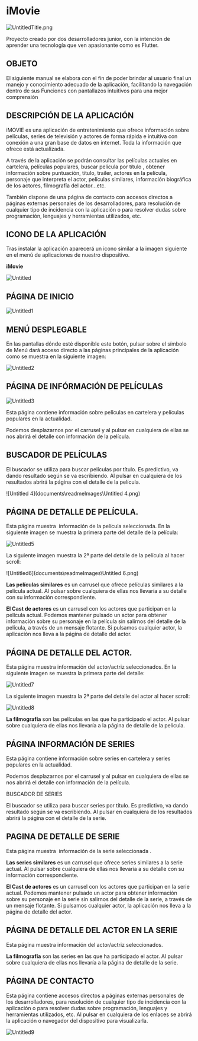 # iMovie

![UntitledTitle.png](documents\readmeImages\UntitledTitle.png)

Proyecto creado por dos desarrolladores junior, con la intención de aprender una tecnología que ven apasionante como es Flutter.

## OBJETO

El siguiente manual se elabora con el fin de poder brindar al usuario final un manejo y conocimiento adecuado de la aplicación, facilitando la navegación dentro de sus Funciones con pantallazos intuitivos para una mejor comprensión

## DESCRIPCIÓN DE LA APLICACIÓN

iMOVIE es una aplicación de entretenimiento que ofrece información sobre películas, series de televisión y actores de forma rápida e intuitiva con conexión a una gran base de datos en internet. Toda la información que ofrece está actualizada.

A través de la aplicación se podrán consultar las películas actuales en cartelera, películas populares, buscar película por título , obtener información sobre puntuación, título, trailer, actores en la película, personaje que interpreta el actor, películas similares, información biográfica de los actores, filmografía del actor…etc.

También dispone de una página de contacto con accesos directos a páginas externas personales de los desarrolladores, para resolución de cualquier tipo de incidencia con la aplicación o para resolver dudas sobre programación, lenguajes y herramientas utilizados, etc.

## ICONO DE LA APLICACIÓN

Tras instalar la aplicación aparecerá un icono similar a la imagen siguiente en el menú de aplicaciones de nuestro dispositivo.

**iMovie**

![Untitled](documents\readmeImages\Untitled.png)

## PÁGINA DE INICIO

![Untitled1](documents\readmeImages\Untitled1.png)

## MENÚ DESPLEGABLE

En las pantallas dónde esté disponible este botón, pulsar sobre el símbolo de Menú dará acceso directo a las páginas principales de la aplicación como se muestra en la siguiente imagen:

![Untitled2](documents\readmeImages\Untitled2.png)

## PÁGINA DE INFÓRMACIÓN DE PELÍCULAS

![Untitled3](documents\readmeImages\Untitled3.png)

Esta página contiene información sobre películas en cartelera y películas populares en la actualidad.

Podemos desplazarnos por el carrusel y al pulsar en cualquiera de ellas se nos abrirá el detalle con información de la película.

## BUSCADOR DE PELÍCULAS

El buscador se utiliza para buscar películas por título. Es predictivo, va dando resultado según se va escribiendo. Al pulsar en cualquiera de los resultados abrirá la página con el detalle de la película.

![Untitled 4](documents\readmeImages\Untitled 4.png)

## PÁGINA DE DETALLE DE PELÍCULA.

Esta página muestra  información de la película seleccionada. En la siguiente imagen se muestra la primera parte del detalle de la película:

![Untitled5](documents\readmeImages\Untitled5.png)

La siguiente imagen muestra la 2ª parte del detalle de la película al hacer scroll:

![Untitled6](documents\readmeImages\Untitled 6.png)

**Las películas similares** es un carrusel que ofrece películas similares a la película actual. Al pulsar sobre cualquiera de ellas nos llevaría a su detalle con su información correspondiente.

**El Cast de actores** es un carrusel con los actores que participan en la película actual. Podemos mantener pulsado un actor para obtener información sobre su personaje en la película sin salirnos del detalle de la película, a través de un mensaje flotante. Si pulsamos cualquier actor, la aplicación nos lleva a la página de detalle del actor.

## PÁGINA DE DETALLE DEL ACTOR.

Esta página muestra información del actor/actriz seleccionados. En la siguiente imagen se muestra la primera parte del detalle:

![Untitled7](documents\readmeImages\Untitled7.png)

La siguiente imagen muestra la 2ª parte del detalle del actor al hacer scroll:

![Untitled8](documents\readmeImages\Untitled8.png)

**La filmografía** son las películas en las que ha participado el actor. Al pulsar sobre cualquiera de ellas nos llevaría a la página de detalle de la película.

## PÁGINA INFORMACIÓN DE SERIES

Esta página contiene información sobre series en cartelera y series populares en la actualidad.

Podemos desplazarnos por el carrusel y al pulsar en cualquiera de ellas se nos abrirá el detalle con información de la película.

BUSCADOR DE SERIES

El buscador se utiliza para buscar series por título. Es predictivo, va dando resultado según se va escribiendo. Al pulsar en cualquiera de los resultados abrirá la página con el detalle de la serie.

## PAGINA DE DETALLE DE SERIE

Esta página muestra  información de la serie seleccionada .

**Las series similares** es un carrusel que ofrece series similares a la serie actual. Al pulsar sobre cualquiera de ellas nos llevaría a su detalle con su información correspondiente.

**El Cast de actores** es un carrusel con los actores que participan en la serie actual. Podemos mantener pulsado un actor para obtener información sobre su personaje en la serie sin salirnos del detalle de la serie, a través de un mensaje flotante. Si pulsamos cualquier actor, la aplicación nos lleva a la página de detalle del actor.

## PÁGINA DE DETALLE DEL ACTOR EN LA SERIE

Esta página muestra información del actor/actriz seleccionados.

**La filmografía** son las series en las que ha participado el actor. Al pulsar sobre cualquiera de ellas nos llevaría a la página de detalle de la serie.

## PÁGINA DE CONTACTO

Esta página contiene accesos directos a páginas externas personales de los desarrolladores, para resolución de cualquier tipo de incidencia con la aplicación o para resolver dudas sobre programación, lenguajes y herramientas utilizados, etc. Al pulsar en cualquiera de los enlaces se abrirá la aplicación o navegador del dispositivo para visualizarla.

![Untitled9](documents\readmeImages\Untitled9.png)